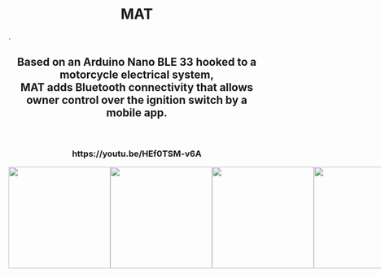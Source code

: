 

<h1 align="center">MAT</h1>.<br>
<h2 align="center">Based on an Arduino Nano BLE 33 hooked to a motorcycle electrical system,<br> MAT adds Bluetooth connectivity that allows
owner control over the ignition switch by a mobile app.</h2><br>

<h3 align="center">https://youtu.be/HEf0TSM-v6A</h3>

<div align="center" style="display:flex;flex-direction:row;">
<img width="200px" src="https://i.ibb.co/3pZwtCX/login.jpg">
<img width="200px" src="https://i.ibb.co/2KK2549/mat-unavilable.jpg">
<img width="200px" src="https://i.ibb.co/4tYpW3g/main2.jpg">
<img width="200px" src="https://i.ibb.co/LtZFh3R/Screenshot-20220111-211911-MAT.jpg">
<img width="200px" src="https://i.ibb.co/khpNsKY/Screenshot-20220111-211918-MAT.jpg">
<img width="200px" src="https://i.ibb.co/z5Q0ZcP/20220110-135445.jpg">

</div>
